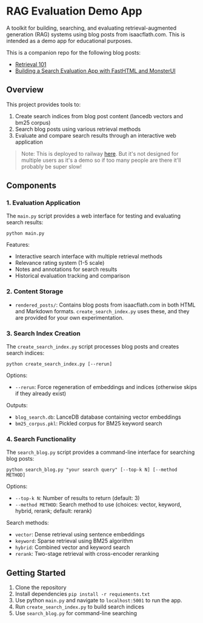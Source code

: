 # RAG Evaluation Demo App

A toolkit for building, searching, and evaluating retrieval-augmented generation (RAG) systems using blog posts from isaacflath.com.  This is intended as a demo app for educational purposes.

This is a companion repo for the following blog posts:
- [Retrieval 101](https://isaacflath.com/blog/blog_post?fpath=posts%2F2025-03-17-Retrieval101.ipynb)
- [Building a Search Evaluation App with FastHTML and MonsterUI](https://isaacflath.com/blog/blog_post?fpath=posts%2F2025-03-18-Builing-a-search-eval-app-fasthtml-monsterui.ipynb)

## Overview

This project provides tools to:

1. Create search indices from blog post content (lancedb vectors and bm25 corpus)
2. Search blog posts using various retrieval methods
3. Evaluate and compare search results through an interactive web application

> Note:  This is deployed to railway [here](https://search-eval-demo-production.up.railway.app/).  But it's not designed for multiple users as it's a demo so if too many people are there it'll probably be super slow!
> 
## Components

### 1. Evaluation Application

The `main.py` script provides a web interface for testing and evaluating search results:

```
python main.py
```

Features:
- Interactive search interface with multiple retrieval methods
- Relevance rating system (1-5 scale)
- Notes and annotations for search results
- Historical evaluation tracking and comparison

### 2. Content Storage

- `rendered_posts/`: Contains blog posts from isaacflath.com in both HTML and Markdown formats.  `create_search_index.py` uses these, and they are provided for your own experimentation.

### 3. Search Index Creation

The `create_search_index.py` script processes blog posts and creates search indices:

```
python create_search_index.py [--rerun]
```

Options:
- `--rerun`: Force regeneration of embeddings and indices (otherwise skips if they already exist)

Outputs:
- `blog_search.db`: LanceDB database containing vector embeddings
- `bm25_corpus.pkl`: Pickled corpus for BM25 keyword search

### 4. Search Functionality

The `search_blog.py` script provides a command-line interface for searching blog posts:

```
python search_blog.py "your search query" [--top-k N] [--method METHOD]
```

Options:
- `--top-k N`: Number of results to return (default: 3)
- `--method METHOD`: Search method to use (choices: vector, keyword, hybrid, rerank; default: rerank)

Search methods:
- `vector`: Dense retrieval using sentence embeddings
- `keyword`: Sparse retrieval using BM25 algorithm
- `hybrid`: Combined vector and keyword search
- `rerank`: Two-stage retrieval with cross-encoder reranking



## Getting Started

1. Clone the repository
2. Install dependencies `pip install -r requiements.txt`
3. Use python `main.py` and navigate to `localhost:5001` to run the app.
4. Run `create_search_index.py` to build search indices
5. Use `search_blog.py` for command-line searching
